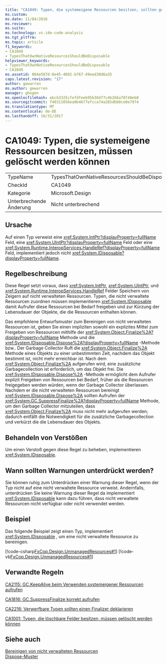 ```yaml
---
title: "CA1049: Typen, die systemeigene Ressourcen besitzen, sollten gelöscht werden | Microsoft Docs"
ms.custom: 
ms.date: 11/04/2016
ms.reviewer: 
ms.suite: 
ms.technology: vs-ide-code-analysis
ms.tgt_pltfrm: 
ms.topic: article
f1_keywords:
- CA1049
- TypesThatOwnNativeResourcesShouldBeDisposable
helpviewer_keywords:
- TypesThatOwnNativeResourcesShouldBeDisposable
- CA1049
ms.assetid: 084e587d-0e45-4092-b767-49eed30d6a35
caps.latest.revision: "17"
author: gewarren
ms.author: gewarren
manager: ghogen
ms.openlocfilehash: ebcb3325cfefdfeeb95b30477c4b266a70f40eb0
ms.sourcegitcommit: f40311056ea0b4677efcca74a285dbb0ce0e7974
ms.translationtype: MT
ms.contentlocale: de-DE
ms.lasthandoff: 10/31/2017
---
```

# <a name="ca1049-types-that-own-native-resources-should-be-disposable"></a>CA1049: Typen, die systemeigene Ressourcen besitzen, müssen gelöscht werden können
|||  
|-|-|  
|TypeName|TypesThatOwnNativeResourcesShouldBeDisposable|  
|CheckId|CA1049|  
|Kategorie|Microsoft.Design|  
|Unterbrechende Änderung|Nicht unterbrechend|  
  
## <a name="cause"></a>Ursache  
 Auf einen Typ verweist eine <xref:System.IntPtr?displayProperty=fullName> Feld, eine <xref:System.UIntPtr?displayProperty=fullName> Feld oder eine <xref:System.Runtime.InteropServices.HandleRef?displayProperty=fullName> Feld, implementiert jedoch nicht <xref:System.IDisposable?displayProperty=fullName>.  
  
## <a name="rule-description"></a>Regelbeschreibung  
 Diese Regel setzt voraus, dass <xref:System.IntPtr>, <xref:System.UIntPtr>, und <xref:System.Runtime.InteropServices.HandleRef> Felder Speichern von Zeigern auf nicht verwalteten Ressourcen. Typen, die nicht verwaltete Ressourcen zuordnen müssen implementieren <xref:System.IDisposable> damit Aufrufer diese Ressourcen bei Bedarf freigeben und zur Kürzung der Lebensdauer der Objekte, die die Ressourcen enthalten können.  
  
 Das empfohlene Entwurfsmuster zum Bereinigen von nicht verwalteten Ressourcen ist, geben Sie einen impliziten sowohl ein explizites Mittel zum Freigeben von Ressourcen mithilfe der <xref:System.Object.Finalize%2A?displayProperty=fullName> Methode und die <xref:System.IDisposable.Dispose%2A?displayProperty=fullName> -Methode bzw.. Der Garbage Collector Ruft die <xref:System.Object.Finalize%2A> Methode eines Objekts zu einer unbestimmten Zeit, nachdem das Objekt bestimmt ist, nicht mehr erreichbar ist. Nach dem <xref:System.Object.Finalize%2A> aufgerufen wird, eine zusätzliche Garbagecollection ist erforderlich, um das Objekt frei. Die <xref:System.IDisposable.Dispose%2A> -Methode ermöglicht dem Aufrufer explizit Freigeben von Ressourcen bei Bedarf, früher als die Ressourcen freigegeben werden würden, wenn der Garbage Collector überlassen. Nachdem er die nicht verwalteten Ressourcen bereinigt <xref:System.IDisposable.Dispose%2A> sollten Aufrufen der <xref:System.GC.SuppressFinalize%2A?displayProperty=fullName> Methode, um den Garbage Collector mitzuteilen, dass <xref:System.Object.Finalize%2A> muss nicht mehr aufgerufen werden; dadurch entfällt die Notwendigkeit für die zusätzliche Garbagecollection und verkürzt die die Lebensdauer des Objekts.  
  
## <a name="how-to-fix-violations"></a>Behandeln von Verstößen  
 Um einen Verstoß gegen diese Regel zu beheben, implementieren <xref:System.IDisposable>.  
  
## <a name="when-to-suppress-warnings"></a>Wann sollten Warnungen unterdrückt werden?  
 Sie können ruhig zum Unterdrücken einer Warnung dieser Regel, wenn der Typ nicht auf eine nicht verwaltete Ressource verweist. Andernfalls, unterdrücken Sie keine Warnung dieser Regel da implementiert <xref:System.IDisposable> kann dazu führen, dass nicht verwaltete Ressourcen nicht verfügbar oder nicht verwendet werden.  
  
## <a name="example"></a>Beispiel  
 Das folgende Beispiel zeigt einen Typ, implementiert <xref:System.IDisposable> , um eine nicht verwaltete Ressource zu bereinigen.  
  
 [!code-csharp[FxCop.Design.UnmanagedResources#1](../code-quality/codesnippet/CSharp/ca1049-types-that-own-native-resources-should-be-disposable_1.cs)]
 [!code-vb[FxCop.Design.UnmanagedResources#1](../code-quality/codesnippet/VisualBasic/ca1049-types-that-own-native-resources-should-be-disposable_1.vb)]  
  
## <a name="related-rules"></a>Verwandte Regeln  
 [CA2115: GC.KeepAlive beim Verwenden systemeigener Ressourcen aufrufen](../code-quality/ca2115-call-gc-keepalive-when-using-native-resources.md)  
  
 [CA1816: GC.SuppressFinalize korrekt aufrufen](../code-quality/ca1816-call-gc-suppressfinalize-correctly.md)  
  
 [CA2216: Verwerfbare Typen sollten einen Finalizer deklarieren](../code-quality/ca2216-disposable-types-should-declare-finalizer.md)  
  
 [CA1001: Typen, die löschbare Felder besitzen, müssen gelöscht werden können](../code-quality/ca1001-types-that-own-disposable-fields-should-be-disposable.md)  
  
## <a name="see-also"></a>Siehe auch  
 [Bereinigen von nicht verwalteten Ressourcen](/dotnet/standard/garbage-collection/unmanaged)   
 [Dispose-Muster](/dotnet/standard/design-guidelines/dispose-pattern)